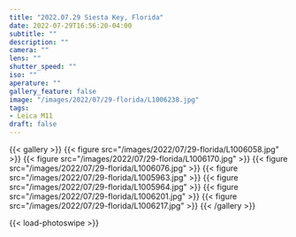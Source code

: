 ```yaml
---
title: "2022.07.29 Siesta Key, Florida"
date: 2022-07-29T16:56:20-04:00
subtitle: ""
description: ""
camera: ""
lens: ""
shutter_speed: ""
iso: ""
aperature: ""
gallery_feature: false
image: "/images/2022/07/29-florida/L1006238.jpg"
tags:
- Leica M11
draft: false
---
```


{{< gallery >}}
  {{< figure src="/images/2022/07/29-florida/L1006058.jpg" >}}
  {{< figure src="/images/2022/07/29-florida/L1006170.jpg" >}}
  {{< figure src="/images/2022/07/29-florida/L1006076.jpg" >}}
  {{< figure src="/images/2022/07/29-florida/L1005963.jpg" >}}
  {{< figure src="/images/2022/07/29-florida/L1005964.jpg" >}}
  {{< figure src="/images/2022/07/29-florida/L1006201.jpg" >}}
  {{< figure src="/images/2022/07/29-florida/L1006217.jpg" >}}
{{< /gallery >}}

{{< load-photoswipe >}}
